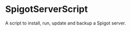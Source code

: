 SpigotServerScript
==================

A script to install, run, update and backup a Spigot server.
